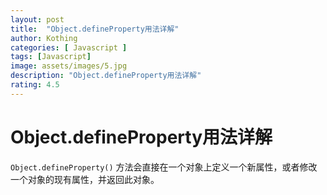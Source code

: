 ```yaml
---
layout: post
title:  "Object.defineProperty用法详解"
author: Kothing
categories: [ Javascript ]
tags: [Javascript]
image: assets/images/5.jpg
description: "Object.defineProperty用法详解"
rating: 4.5
---
```


# Object.defineProperty用法详解
`Object.defineProperty()` 方法会直接在一个对象上定义一个新属性，或者修改一个对象的现有属性，并返回此对象。

